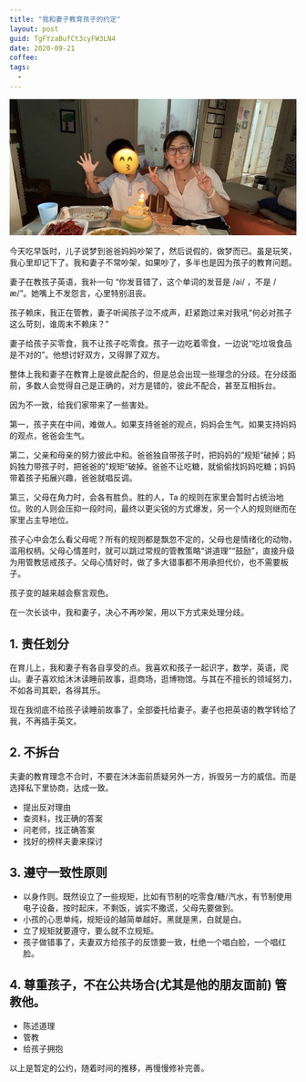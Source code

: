 ```yaml
---
title: "我和妻子教育孩子的约定"
layout: post
guid: TgFYzaBufCt3cyFW3LN4
date: 2020-09-21
coffee:
tags:
  -
---
```


![](/media/files/2020/2020-09-21_10-56-40.jpg)

今天吃早饭时，儿子说梦到爸爸妈妈吵架了，然后说假的，做梦而已。虽是玩笑，我心里却记下了。我和妻子不常吵架，如果吵了，多半也是因为孩子的教育问题。

妻子在教孩子英语，我补一句 “你发音错了，这个单词的发音是 /ai/ ，不是 /æ/”。她嘴上不发怨言，心里特别沮丧。

孩子赖床，我正在管教，妻子听闻孩子泣不成声，赶紧跑过来对我吼“何必对孩子这么苛刻，谁周末不赖床？”

妻子给孩子买零食，我不让孩子吃零食。孩子一边吃着零食，一边说“吃垃圾食品是不对的”。他想讨好双方，又得罪了双方。

整体上我和妻子在教育上是彼此配合的，但是总会出现一些理念的分歧。在分歧面前，多数人会觉得自己是正确的，对方是错的，彼此不配合，甚至互相拆台。

因为不一致，给我们家带来了一些害处。

第一，孩子夹在中间，难做人。如果支持爸爸的观点，妈妈会生气。如果支持妈妈的观点，爸爸会生气。

第二，父亲和母亲的努力彼此中和。爸爸独自带孩子时，把妈妈的”规矩“破掉；妈妈独力带孩子时，把爸爸的”规矩“破掉。爸爸不让吃糖，就偷偷找妈妈吃糖；妈妈带着孩子拓展兴趣，爸爸就唱反调。

第三，父母在角力时，会各有胜负。胜的人，Ta 的规则在家里会暂时占统治地位。败的人则会压抑一段时间，最终以更尖锐的方式爆发，另一个人的规则继而在家里占主导地位。

孩子心中会怎么看父母呢？所有的规则都是飘忽不定的，父母也是情绪化的动物，滥用权柄。父母心情差时，就可以跳过常规的管教策略“讲道理”“鼓励”，直接升级为用管教惩戒孩子。父母心情好时，做了多大错事都不用承担代价，也不需要板子。

孩子变的越来越会察言观色。

在一次长谈中，我和妻子，决心不再吵架，用以下方式来处理分歧。


## 1. 责任划分

在育儿上，我和妻子有各自享受的点。我喜欢和孩子一起识字，数学，英语，爬山。妻子喜欢给沐沐读睡前故事，逛商场，逛博物馆。与其在不擅长的领域努力，不如各司其职，各得其乐。

现在我彻底不给孩子读睡前故事了，全部委托给妻子。妻子也把英语的教学转给了我，不再插手英文。

## 2. 不拆台

夫妻的教育理念不合时，不要在沐沐面前质疑另外一方，拆毁另一方的威信。而是选择私下里协商，达成一致。

- 提出反对理由
- 查资料，找正确的答案
- 问老师，找正确答案
- 找好的榜样夫妻来探讨

## 3. 遵守一致性原则

- 以身作则。既然设立了一些规矩，比如有节制的吃零食/糖/汽水，有节制使用电子设备，按时起床，不剩饭，诚实不撒谎，父母先要做到。
- 小孩的心思单纯，规矩设的越简单越好。黑就是黑，白就是白。
- 立了规矩就要遵守，要么就不立规矩。
- 孩子做错事了，夫妻双方给孩子的反馈要一致，杜绝一个唱白脸，一个唱红脸。


## 4. 尊重孩子，不在公共场合(尤其是他的朋友面前) 管教他。

- 陈述道理
- 管教
- 给孩子拥抱


以上是暂定的公约，随着时间的推移，再慢慢修补完善。
